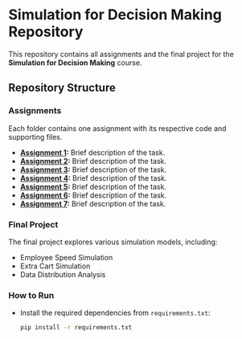 # Simulation for Decision Making Repository

This repository contains all assignments and the final project for the **Simulation for Decision Making** course.

## Repository Structure

### Assignments
Each folder contains one assignment with its respective code and supporting files.

- **[Assignment 1](Assignments/Assignment1):** Brief description of the task.
- **[Assignment 2](Assignments/Assignment2):** Brief description of the task.
- **[Assignment 3](Assignments/Assignment3):** Brief description of the task.
- **[Assignment 4](Assignments/Assignment4):** Brief description of the task.
- **[Assignment 5](Assignments/Assignment5):** Brief description of the task.
- **[Assignment 6](Assignments/Assignment6):** Brief description of the task.
- **[Assignment 7](Assignments/Assignment7):** Brief description of the task.

### Final Project
The final project explores various simulation models, including:
- Employee Speed Simulation
- Extra Cart Simulation
- Data Distribution Analysis

### How to Run
- Install the required dependencies from `requirements.txt`:
  ```bash
  pip install -r requirements.txt
